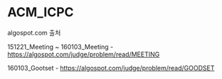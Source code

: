 ﻿# ACM_ICPC

algospot.com 출처

151221_Meeting ~ 160103_Meeting - https://algospot.com/judge/problem/read/MEETING

160103_Gootset - https://algospot.com/judge/problem/read/GOODSET